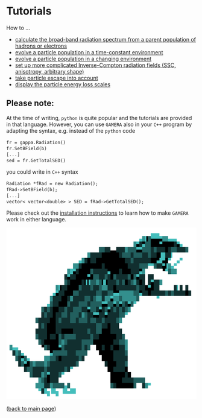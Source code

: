 Tutorials
=========


How to ...

- [calculate the broad-band radiation spectrum from a parent population of hadrons or electrons](radiation_modeling.md)
- [evolve a particle population in a time-constant environment](static_modeling.md)
- [evolve a particle population in a changing environment](dynamic_modeling.md)
- [set up more complicated Inverse-Compton radiation fields (SSC, anisotropy, arbitrary shape)](inverse_compton.md)
- [take particle escape into account](particle_escape.md)
- [display the particle energy loss scales](energy_loss.md)


Please note:
------------
 
At the time of writing, `python` is quite popular and the tutorials are provided in that 
language. However, you can use `GAMERA` also in your `C++` program by adapting 
the syntax, e.g. instead of the `python` code
```
fr = gappa.Radiation()
fr.SetBField(b)
[...]
sed = fr.GetTotalSED()
```
you could write in `C++` syntax
```
Radiation *fRad = new Radiation();
fRad->SetBField(b);
[...]
vector< vector<double> > SED = fRad->GetTotalSED();
```
Please check out the [installation instructions](download_installation.md) to learn how to make `GAMERA` work
in either language.

![GAMERA](GAMERA.png) 

([back to main page](main_page.md))

